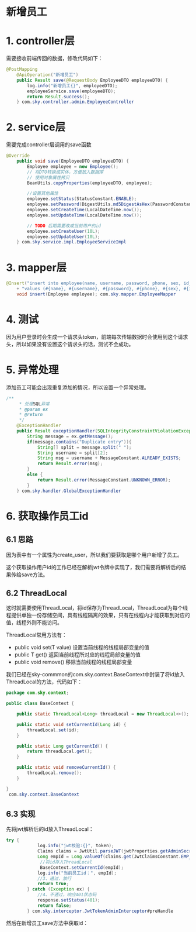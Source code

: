# 新增员工

# 1. controller层

需要接收前端传回的数据，修改代码如下：

```java
@PostMapping
    @ApiOperation("新增员工")
    public Result save(@RequestBody EmployeeDTO employeeDTO) {
        log.info("新增员工{}", employeeDTO);
        employeeService.save(employeeDTO);
        return Result.success();
    } com.sky.controller.admin.EmployeeController
```

# 2. service层

需要完成controller层调用的save函数

```java
@Override
    public void save(EmployeeDTO employeeDTO) {
        Employee employee = new Employee();
        // 将DTO转换成实体，方便放入数据库
        // 使用对象属性拷贝
        BeanUtils.copyProperties(employeeDTO, employee);

        //设置其他属性
        employee.setStatus(StatusConstant.ENABLE);
        employee.setPassword(DigestUtils.md5DigestAsHex(PasswordConstant.DEFAULT_PASSWORD.getBytes()));
        employee.setCreateTime(LocalDateTime.now());
        employee.setUpdateTime(LocalDateTime.now());

        // TODO 后期需要改成当前用户的id
        employee.setCreateUser(10L);
        employee.setUpdateUser(10L);
    } com.sky.service.impl.EmployeeServiceImpl
```

# 3. mapper层

```java
@Insert("insert into employee(name, username, password, phone, sex, id_number, status, create_time, update_time, create_user, update_user) "
    + "values (#{name}, #{username}, #{password}, #{phone}, #{sex}, #{id_number}, #{status}, #{create_time}, #{update_time}, #{create_user}, #{update_user})")
    void insert(Employee employee); com.sky.mapper.EmployeeMapper
```

# 4. 测试

因为用户登录时会生成一个请求头token，前端每次传输数据时会使用到这个请求头，所以如果没有设置这个请求头的话，测试不会成功。

# 5. 异常处理

添加员工可能会出现重复添加的情况，所以设置一个异常处理。

```java
/**
     * 处理SQL异常
     * @param ex
     * @return
     */
    @ExceptionHandler
    public Result exceptionHandler(SQLIntegrityConstraintViolationException ex){
        String message = ex.getMessage();
        if(message.contains("Duplicate entry")){
            String[] split = message.split(" ");
            String username = split[2];
            String msg = username + MessageConstant.ALREADY_EXISTS;
            return Result.error(msg);
        }
        else {
            return Result.error(MessageConstant.UNKNOWN_ERROR);
        }
    } com.sky.handler.GlobalExceptionHandler
```

# 6. 获取操作员工id

## 6.1 思路

因为表中有一个属性为create\_user，所以我们要获取是哪个用户新增了员工。

这个获取操作用户id的工作已经在解析jwt令牌中实现了，我们需要将解析后的结果传给save方法。

## 6.2 ThreadLocal

这时就需要使用ThreadLocal，将id保存为ThreadLocal，ThreadLocal为每个线程提供单独一份存储空间，具有线程隔离的效果，只有在线程内才能获取到对应的值，线程外则不能访问。

ThreadLocal常用方法有：

- public void set(T value)
  设置当前线程的线程局部变量的值
- public T get()
  返回当前线程所对应的线程局部变量的值
- public void remove()
  移除当前线程的线程局部变量

我们已经在sky-commmon的com.sky.context.BaseContext中封装了将id放入ThreadLocal的方法，代码如下：

```java
package com.sky.context;

public class BaseContext {

    public static ThreadLocal<Long> threadLocal = new ThreadLocal<>();

    public static void setCurrentId(Long id) {
        threadLocal.set(id);
    }

    public static Long getCurrentId() {
        return threadLocal.get();
    }

    public static void removeCurrentId() {
        threadLocal.remove();
    }

}
 com.sky.context.BaseContext
```

## 6.3 实现

先将jwt解析后的id放入ThreadLocal：

```java
try {
            log.info("jwt校验:{}", token);
            Claims claims = JwtUtil.parseJWT(jwtProperties.getAdminSecretKey(), token);
            Long empId = Long.valueOf(claims.get(JwtClaimsConstant.EMP_ID).toString());
             //将id存入ThreadLocal 
             BaseContext.setCurrentId(empId); 
            log.info("当前员工id：", empId);
            //3、通过，放行
            return true;
        } catch (Exception ex) {
            //4、不通过，响应401状态码
            response.setStatus(401);
            return false;
        } com.sky.interceptor.JwtTokenAdminInterceptor#preHandle
```

然后在新增员工save方法中获取id：
